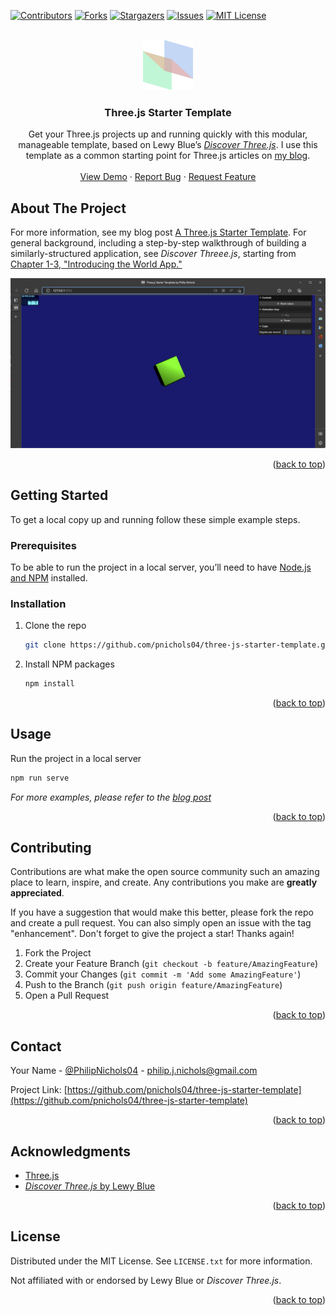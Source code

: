 <!-- Improved compatibility of back to top link: See: https://github.com/othneildrew/Best-README-Template/pull/73 -->
<a name="readme-top"></a>
<!--
*** Thanks for checking out the Best-README-Template. If you have a suggestion
*** that would make this better, please fork the repo and create a pull request
*** or simply open an issue with the tag "enhancement".
*** Don't forget to give the project a star!
*** Thanks again! Now go create something AMAZING! :D
-->



<!-- PROJECT SHIELDS -->
<!--
*** I'm using markdown "reference style" links for readability.
*** Reference links are enclosed in brackets [ ] instead of parentheses ( ).
*** See the bottom of this document for the declaration of the reference variables
*** for contributors-url, forks-url, etc. This is an optional, concise syntax you may use.
*** https://www.markdownguide.org/basic-syntax/#reference-style-links
-->
[![Contributors][contributors-shield]][contributors-url]
[![Forks][forks-shield]][forks-url]
[![Stargazers][stars-shield]][stars-url]
[![Issues][issues-shield]][issues-url]
[![MIT License][license-shield]][license-url]



<!-- PROJECT LOGO -->
<br />
<div align="center">
  <a href="https://github.com/pnichols04/three-js-starter-template">
    <img src="images/logo.png" alt="Logo" width="80" height="80">
  </a>

<h3 align="center">Three.js Starter Template</h3>

  <p align="center">
    Get your Three.js projects up and running quickly with this modular, manageable template, based on Lewy Blue&rsquo;s <a href="https://discoverthreejs.com/book/"><i>Discover Three.js</i></a>.  I use this template as a common starting point for Three.js articles on <a href="https://pnichols04.github.io">my blog</a>.
    <br />
    <br />
    <a href="https://github.com/pnichols04/three-js-starter-template">View Demo</a>
    ·
    <a href="https://github.com/pnichols04/three-js-starter-template/issues">Report Bug</a>
    ·
    <a href="https://github.com/pnichols04/three-js-starter-template/issues">Request Feature</a>
  </p>
</div>

<!-- ABOUT THE PROJECT -->
## About The Project

For more information, see my blog post <a href="https://pnichols04.github.io/blog/a-three-js-starter-template/">A Three.js Starter Template</a>.  For general background, including a step-by-step walkthrough of building a similarly-structured application, see <i>Discover Threee.js</i>, starting from <a href="https://discoverthreejs.com/book/first-steps/world-app/">Chapter 1-3, "Introducing the World App."</a>

[![Product Name Screen Shot][product-screenshot]](https://example.com)

<p align="right">(<a href="#readme-top">back to top</a>)</p>


<!-- GETTING STARTED -->
## Getting Started

To get a local copy up and running follow these simple example steps.

### Prerequisites

To be able to run the project in a local server, you&rsquo;ll need to have <a href="https://nodejs.org/en/download/">Node.js and NPM</a> installed.

### Installation

1. Clone the repo
   ```sh
   git clone https://github.com/pnichols04/three-js-starter-template.git
   ```
3. Install NPM packages
   ```sh
   npm install
   ```

<p align="right">(<a href="#readme-top">back to top</a>)</p>



<!-- USAGE EXAMPLES -->
## Usage

Run the project in a local server
```sh
npm run serve
```

_For more examples, please refer to the [blog post](https://pnichols04.github.io/blog/a-three-js-starter-template/)_

<p align="right">(<a href="#readme-top">back to top</a>)</p>


<!-- CONTRIBUTING -->
## Contributing

Contributions are what make the open source community such an amazing place to learn, inspire, and create. Any contributions you make are **greatly appreciated**.

If you have a suggestion that would make this better, please fork the repo and create a pull request. You can also simply open an issue with the tag "enhancement".
Don't forget to give the project a star! Thanks again!

1. Fork the Project
2. Create your Feature Branch (`git checkout -b feature/AmazingFeature`)
3. Commit your Changes (`git commit -m 'Add some AmazingFeature'`)
4. Push to the Branch (`git push origin feature/AmazingFeature`)
5. Open a Pull Request

<p align="right">(<a href="#readme-top">back to top</a>)</p>


<!-- CONTACT -->
## Contact

Your Name - [@PhilipNichols04](https://twitter.com/PhilipNichols04) - philip.j.nichols@gmail.com

Project Link: [https://github.com/pnichols04/three-js-starter-template](https://github.com/pnichols04/three-js-starter-template)

<p align="right">(<a href="#readme-top">back to top</a>)</p>



<!-- ACKNOWLEDGMENTS -->
## Acknowledgments

* [Three.js](https://threejs.org)
* [_Discover Three.js_ by Lewy Blue](https://discoverthreejs.com/book/)

<p align="right">(<a href="#readme-top">back to top</a>)</p>

<!-- LICENSE -->
## License

Distributed under the MIT License. See `LICENSE.txt` for more information.

Not affiliated with or endorsed by Lewy Blue or _Discover Three.js_.

<p align="right">(<a href="#readme-top">back to top</a>)</p>




<!-- MARKDOWN LINKS & IMAGES -->
<!-- https://www.markdownguide.org/basic-syntax/#reference-style-links -->
[contributors-shield]: https://img.shields.io/github/contributors/pnichols04/three-js-starter-template.svg?style=for-the-badge
[contributors-url]: https://github.com/pnichols04/three-js-starter-template/graphs/contributors
[forks-shield]: https://img.shields.io/github/forks/pnichols04/three-js-starter-template.svg?style=for-the-badge
[forks-url]: https://github.com/pnichols04/three-js-starter-template/network/members
[stars-shield]: https://img.shields.io/github/stars/pnichols04/three-js-starter-template.svg?style=for-the-badge
[stars-url]: https://github.com/pnichols04/three-js-starter-template/stargazers
[issues-shield]: https://img.shields.io/github/issues/pnichols04/three-js-starter-template.svg?style=for-the-badge
[issues-url]: https://github.com/pnichols04/three-js-starter-template/issues
[license-shield]: https://img.shields.io/github/license/pnichols04/three-js-starter-template.svg?style=for-the-badge
[license-url]: https://github.com/pnichols04/three-js-starter-template/blob/master/LICENSE.txt
[linkedin-shield]: https://img.shields.io/badge/-LinkedIn-black.svg?style=for-the-badge&logo=linkedin&colorB=555
[linkedin-url]: https://linkedin.com/in/linkedin_username
[product-screenshot]: images/screenshot.png
[Next.js]: https://img.shields.io/badge/next.js-000000?style=for-the-badge&logo=nextdotjs&logoColor=white
[Next-url]: https://nextjs.org/
[React.js]: https://img.shields.io/badge/React-20232A?style=for-the-badge&logo=react&logoColor=61DAFB
[React-url]: https://reactjs.org/
[Vue.js]: https://img.shields.io/badge/Vue.js-35495E?style=for-the-badge&logo=vuedotjs&logoColor=4FC08D
[Vue-url]: https://vuejs.org/
[Angular.io]: https://img.shields.io/badge/Angular-DD0031?style=for-the-badge&logo=angular&logoColor=white
[Angular-url]: https://angular.io/
[Svelte.dev]: https://img.shields.io/badge/Svelte-4A4A55?style=for-the-badge&logo=svelte&logoColor=FF3E00
[Svelte-url]: https://svelte.dev/
[Laravel.com]: https://img.shields.io/badge/Laravel-FF2D20?style=for-the-badge&logo=laravel&logoColor=white
[Laravel-url]: https://laravel.com
[Bootstrap.com]: https://img.shields.io/badge/Bootstrap-563D7C?style=for-the-badge&logo=bootstrap&logoColor=white
[Bootstrap-url]: https://getbootstrap.com
[JQuery.com]: https://img.shields.io/badge/jQuery-0769AD?style=for-the-badge&logo=jquery&logoColor=white
[JQuery-url]: https://jquery.com 